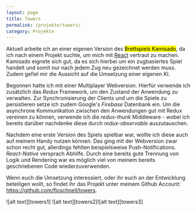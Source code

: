 ```yaml
---
layout: page
title: Towers
permalink: /projekte/towers/
category: Projekte
---
```


Aktuell arbeite ich an einer eigenen Version des <mark>Brettspiels Kamisado</mark>, da ich nach einem Projekt suchte, um mich mit [React](https://facebook.github.io/react/) vertraut zu machen. Kamisado eignete sich gut, da es sich hierbei um ein zugbasiertes Spiel handelt und somit nur nach jedem Zug neu gezeichnet werden muss. Zudem gefiel mir die Aussicht auf die Umsetzung einer eigenen KI.

Begonnen hatte ich mit einer Multiplayer Webversion. Hierfür verwende ich zusätzlich das *Redux* Framework, um den Zustand der Anwendung zu verwalten. Zur Synchronisierung der Clients und um die Spiele zu persistieren setze ich zudem Google's *Firebase* Datenbank ein. Um die asynchrone Kommunikation zwischen den Anwendungen gut mit Redux vereinen zu können, verwende ich die *redux-thunk* Middleware - wobei ich bereits darüber nachdenke diese durch *redux-observable* auszutauschen.

Nachdem eine erste Version des Spiels spielbar war, wollte ich diese auch auf meinem Handy nutzen können. Das ging mit der Webversion zwar schon recht gut, allerdings fehlten beispielsweise Push-Notifications. *React-Native* versprach Abhilfe. Durch eine bereits gute Trennung von Logik und Rendering war es möglich viel von meinem bereits geschriebenen Code wiederzuverwenden.

Wenn euch die Umsetzung interessiert, oder ihr euch an der Entwicklung beteiligen wollt, so findet ihr das Projekt unter meinem Github Account: https://github.com/floschnell/towers.

<div class="catalog" markdown="1">
![alt text][towers1] ![alt text][towers2]![alt text][towers3]
</div>

[towers1]: /img/towers/towers1.png "Logo Title Text 2"
[towers2]: /img/towers/towers2.png "Logo Title Text 2"
[towers3]: /img/towers/towers3.png "Logo Title Text 2"